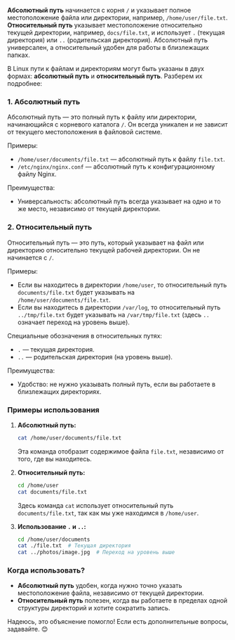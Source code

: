 
**Абсолютный путь** начинается с корня `/` и указывает полное местоположение файла или директории, например, `/home/user/file.txt`. **Относительный путь** указывает местоположение относительно текущей директории, например, `docs/file.txt`, и использует `.` (текущая директория) или `..` (родительская директория). Абсолютный путь универсален, а относительный удобен для работы в близлежащих папках.


В Linux пути к файлам и директориям могут быть указаны в двух формах: **абсолютный путь** и **относительный путь**. Разберем их подробнее:

### 1. **Абсолютный путь**
Абсолютный путь — это полный путь к файлу или директории, начинающийся с корневого каталога `/`. Он всегда уникален и не зависит от текущего местоположения в файловой системе.

Примеры:
- `/home/user/documents/file.txt` — абсолютный путь к файлу `file.txt`.
- `/etc/nginx/nginx.conf` — абсолютный путь к конфигурационному файлу Nginx.

Преимущества:
- Универсальность: абсолютный путь всегда указывает на одно и то же место, независимо от текущей директории.

### 2. **Относительный путь**
Относительный путь — это путь, который указывает на файл или директорию относительно текущей рабочей директории. Он не начинается с `/`.

Примеры:
- Если вы находитесь в директории `/home/user`, то относительный путь `documents/file.txt` будет указывать на `/home/user/documents/file.txt`.
- Если вы находитесь в директории `/var/log`, то относительный путь `../tmp/file.txt` будет указывать на `/var/tmp/file.txt` (здесь `..` означает переход на уровень выше).

Специальные обозначения в относительных путях:
- `.` — текущая директория.
- `..` — родительская директория (на уровень выше).

Преимущества:
- Удобство: не нужно указывать полный путь, если вы работаете в близлежащих директориях.

### Примеры использования

1. **Абсолютный путь:**
   ```bash
   cat /home/user/documents/file.txt
   ```
   Эта команда отобразит содержимое файла `file.txt`, независимо от того, где вы находитесь.

2. **Относительный путь:**
   ```bash
   cd /home/user
   cat documents/file.txt
   ```
   Здесь команда `cat` использует относительный путь `documents/file.txt`, так как мы уже находимся в `/home/user`.

3. **Использование `.` и `..`:**
   ```bash
   cd /home/user/documents
   cat ./file.txt  # Текущая директория
   cat ../photos/image.jpg  # Переход на уровень выше
   ```

### Когда использовать?
- **Абсолютный путь** удобен, когда нужно точно указать местоположение файла, независимо от текущей директории.
- **Относительный путь** полезен, когда вы работаете в пределах одной структуры директорий и хотите сократить запись.

Надеюсь, это объяснение помогло! Если есть дополнительные вопросы, задавайте. 😊